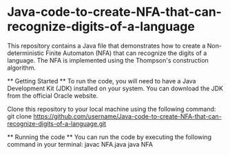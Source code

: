 # Java-code-to-create-NFA-that-can-recognize-digits-of-a-language

This repository contains a Java file that demonstrates how to create a Non-deterministic Finite Automaton (NFA) that can recognize the digits of a language. The NFA is implemented using the Thompson's construction algorithm.

** Getting Started **
To run the code, you will need to have a Java Development Kit (JDK) installed on your system. You can download the JDK from the official Oracle website.

Clone this repository to your local machine using the following command:
  git clone https://github.com/username/Java-code-to-create-NFA-that-can-recognize-digits-of-a-language.git

** Running the code **
You can run the code by executing the following command in your terminal:
  javac NFA.java
  java NFA

